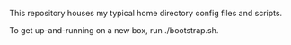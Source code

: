This repository houses my typical home directory config files and scripts.

To get up-and-running on a new box, run ./bootstrap.sh.
